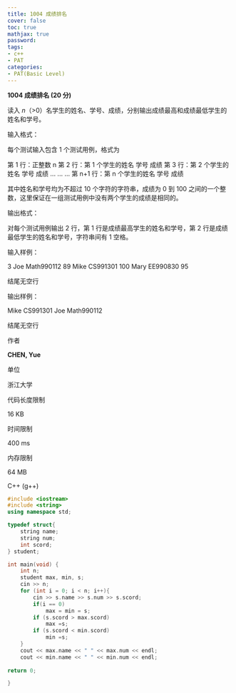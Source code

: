 ```yaml
---
title: 1004 成绩排名
cover: false
toc: true
mathjax: true
password:
tags:
- c++
- PAT
categories:
- PAT(Basic Level)
---
```


**1004 成绩排名 (20 分)**

读入 *n*（>0）名学生的姓名、学号、成绩，分别输出成绩最高和成绩最低学生的姓名和学号。

输入格式：

每个测试输入包含 1 个测试用例，格式为

第 1 行：正整数 n 第 2 行：第 1 个学生的姓名 学号 成绩 第 3 行：第 2 个学生的姓名 学号 成绩  ... ... ... 第 n+1 行：第 n 个学生的姓名 学号 成绩

其中姓名和学号均为不超过 10 个字符的字符串，成绩为 0 到 100 之间的一个整数，这里保证在一组测试用例中没有两个学生的成绩是相同的。

输出格式：

对每个测试用例输出 2 行，第 1 行是成绩最高学生的姓名和学号，第 2 行是成绩最低学生的姓名和学号，字符串间有 1 空格。

输入样例：

3 Joe Math990112 89 Mike CS991301 100 Mary EE990830 95

结尾无空行

输出样例：

Mike CS991301 Joe Math990112

结尾无空行

作者

**CHEN, Yue**

单位

浙江大学

代码长度限制

16 KB

时间限制

400 ms

内存限制

64 MB

C++ (g++)

```c++
#include <iostream>
#include <string>
using namespace std;

typedef struct{
    string name;
    string num;
    int scord;
} student;

int main(void) {  
    int n; 
    student max, min, s;
    cin >> n; 
    for (int i = 0; i < n; i++){
        cin >> s.name >> s.num >> s.scord;
        if(i == 0)
            max = min = s;
        if (s.scord > max.scord)
            max =s;
        if (s.scord < min.scord)
            min =s;
    }
    cout << max.name << " " << max.num << endl;
    cout << min.name << " " << min.num << endl;
    
return 0;

}
```

